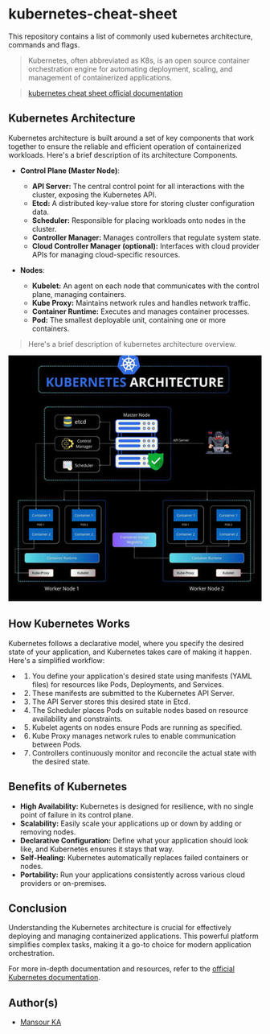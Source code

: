 # kubernetes-cheat-sheet

This repository contains a list of commonly used kubernetes architecture, commands and flags.

> Kubernetes, often abbreviated as K8s, is an open source container orchestration engine for automating deployment, scaling, and management of containerized applications.

> [kubernetes cheat sheet official documentation](https://kubernetes.io/docs/reference/kubectl/cheatsheet/)


## Kubernetes Architecture

Kubernetes architecture is built around a set of key components that work together to ensure the reliable and efficient operation of containerized workloads. Here's a brief description of its architecture Components.

- **Control Plane (Master Node)**:
  - **API Server:** The central control point for all interactions with the cluster, exposing the Kubernetes API.
  - **Etcd:** A distributed key-value store for storing cluster configuration data.
  - **Scheduler:** Responsible for placing workloads onto nodes in the cluster.
  - **Controller Manager:** Manages controllers that regulate system state.
  - **Cloud Controller Manager (optional):** Interfaces with cloud provider APIs for managing cloud-specific resources.

- **Nodes**:
  - **Kubelet:** An agent on each node that communicates with the control plane, managing containers.
  - **Kube Proxy:** Maintains network rules and handles network traffic.
  - **Container Runtime:** Executes and manages container processes.
  - **Pod:** The smallest deployable unit, containing one or more containers.

> Here's a brief description of kubernetes architecture overview.

![Alt text](k8s-archi.png)


## How Kubernetes Works

Kubernetes follows a declarative model, where you specify the desired state of your application, and Kubernetes takes care of making it happen. Here's a simplified workflow:

- 1. You define your application's desired state using manifests (YAML files) for resources like Pods, Deployments, and Services.
- 2. These manifests are submitted to the Kubernetes API Server.
- 3. The API Server stores this desired state in Etcd.
- 4. The Scheduler places Pods on suitable nodes based on resource availability and constraints.
- 5. Kubelet agents on nodes ensure Pods are running as specified.
- 6. Kube Proxy manages network rules to enable communication between Pods.
- 7. Controllers continuously monitor and reconcile the actual state with the desired state.

## Benefits of Kubernetes

- **High Availability:** Kubernetes is designed for resilience, with no single point of failure in its control plane.
- **Scalability:** Easily scale your applications up or down by adding or removing nodes.
- **Declarative Configuration:** Define what your application should look like, and Kubernetes ensures it stays that way.
- **Self-Healing:** Kubernetes automatically replaces failed containers or nodes.
- **Portability:** Run your applications consistently across various cloud providers or on-premises.


## Conclusion

Understanding the Kubernetes architecture is crucial for effectively deploying and managing containerized applications. This powerful platform simplifies complex tasks, making it a go-to choice for modern application orchestration.

For more in-depth documentation and resources, refer to the [official Kubernetes documentation](https://kubernetes.io/docs/).


## Author(s)

- [Mansour KA](mansourka.com)


